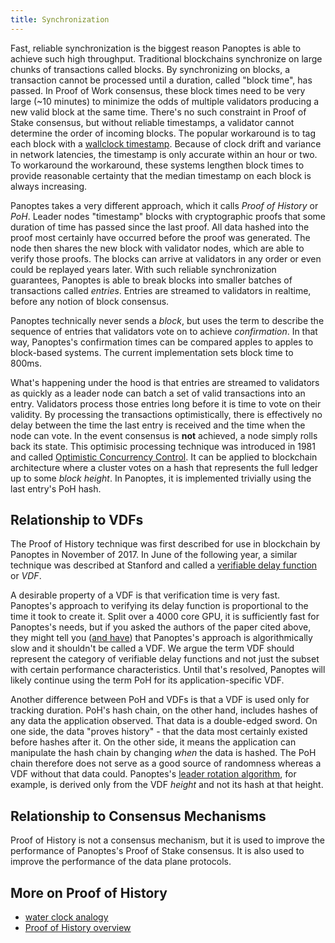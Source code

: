 ```yaml
---
title: Synchronization
---
```


Fast, reliable synchronization is the biggest reason Panoptes is able to achieve such high throughput. Traditional blockchains synchronize on large chunks of transactions called blocks. By synchronizing on blocks, a transaction cannot be processed until a duration, called "block time", has passed. In Proof of Work consensus, these block times need to be very large \(~10 minutes\) to minimize the odds of multiple validators producing a new valid block at the same time. There's no such constraint in Proof of Stake consensus, but without reliable timestamps, a validator cannot determine the order of incoming blocks. The popular workaround is to tag each block with a [wallclock timestamp](https://en.bitcoin.it/wiki/Block_timestamp). Because of clock drift and variance in network latencies, the timestamp is only accurate within an hour or two. To workaround the workaround, these systems lengthen block times to provide reasonable certainty that the median timestamp on each block is always increasing.

Panoptes takes a very different approach, which it calls _Proof of History_ or _PoH_. Leader nodes "timestamp" blocks with cryptographic proofs that some duration of time has passed since the last proof. All data hashed into the proof most certainly have occurred before the proof was generated. The node then shares the new block with validator nodes, which are able to verify those proofs. The blocks can arrive at validators in any order or even could be replayed years later. With such reliable synchronization guarantees, Panoptes is able to break blocks into smaller batches of transactions called _entries_. Entries are streamed to validators in realtime, before any notion of block consensus.

Panoptes technically never sends a _block_, but uses the term to describe the sequence of entries that validators vote on to achieve _confirmation_. In that way, Panoptes's confirmation times can be compared apples to apples to block-based systems. The current implementation sets block time to 800ms.

What's happening under the hood is that entries are streamed to validators as quickly as a leader node can batch a set of valid transactions into an entry. Validators process those entries long before it is time to vote on their validity. By processing the transactions optimistically, there is effectively no delay between the time the last entry is received and the time when the node can vote. In the event consensus is **not** achieved, a node simply rolls back its state. This optimisic processing technique was introduced in 1981 and called [Optimistic Concurrency Control](http://citeseerx.ist.psu.edu/viewdoc/summary?doi=10.1.1.65.4735). It can be applied to blockchain architecture where a cluster votes on a hash that represents the full ledger up to some _block height_. In Panoptes, it is implemented trivially using the last entry's PoH hash.

## Relationship to VDFs

The Proof of History technique was first described for use in blockchain by Panoptes in November of 2017. In June of the following year, a similar technique was described at Stanford and called a [verifiable delay function](https://eprint.iacr.org/2018/601.pdf) or _VDF_.

A desirable property of a VDF is that verification time is very fast. Panoptes's approach to verifying its delay function is proportional to the time it took to create it. Split over a 4000 core GPU, it is sufficiently fast for Panoptes's needs, but if you asked the authors of the paper cited above, they might tell you \([and have](https://github.com/panoptes-labs/panoptes/issues/388)\) that Panoptes's approach is algorithmically slow and it shouldn't be called a VDF. We argue the term VDF should represent the category of verifiable delay functions and not just the subset with certain performance characteristics. Until that's resolved, Panoptes will likely continue using the term PoH for its application-specific VDF.

Another difference between PoH and VDFs is that a VDF is used only for tracking duration. PoH's hash chain, on the other hand, includes hashes of any data the application observed. That data is a double-edged sword. On one side, the data "proves history" - that the data most certainly existed before hashes after it. On the other side, it means the application can manipulate the hash chain by changing _when_ the data is hashed. The PoH chain therefore does not serve as a good source of randomness whereas a VDF without that data could. Panoptes's [leader rotation algorithm](synchronization.md#leader-rotation), for example, is derived only from the VDF _height_ and not its hash at that height.

## Relationship to Consensus Mechanisms

Proof of History is not a consensus mechanism, but it is used to improve the performance of Panoptes's Proof of Stake consensus. It is also used to improve the performance of the data plane protocols.

## More on Proof of History

- [water clock analogy](https://medium.com/panoptes-labs/proof-of-history-explained-by-a-water-clock-e682183417b8)
- [Proof of History overview](https://medium.com/panoptes-labs/proof-of-history-a-clock-for-blockchain-cf47a61a9274)
